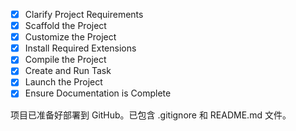 - [x] Clarify Project Requirements
- [x] Scaffold the Project
- [x] Customize the Project
- [x] Install Required Extensions
- [x] Compile the Project
- [x] Create and Run Task
- [x] Launch the Project
- [x] Ensure Documentation is Complete

项目已准备好部署到 GitHub。已包含 .gitignore 和 README.md 文件。
